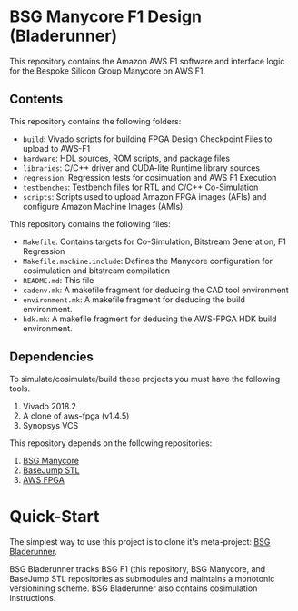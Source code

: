 # BSG Manycore F1 Design (Bladerunner)

This repository contains the Amazon AWS F1 software and interface
logic for the Bespoke Silicon Group Manycore on AWS F1. 

## Contents

This repository contains the following folders: 

- `build`: Vivado scripts for building FPGA Design Checkpoint Files to upload to AWS-F1
- `hardware`: HDL sources, ROM scripts, and package files
- `libraries`: C/C++ driver and CUDA-lite Runtime library sources
- `regression`: Regression tests for cosimuation and AWS F1 Execution
- `testbenches`: Testbench files for RTL and C/C++ Co-Simulation
- `scripts`: Scripts used to upload Amazon FPGA images (AFIs) and configure Amazon Machine Images (AMIs).

This repository contains the following files:

- `Makefile`: Contains targets for Co-Simulation, Bitstream Generation, F1 Regression
- `Makefile.machine.include`: Defines the Manycore configuration for cosimulation and bitstream compilation
- `README.md`: This file
- `cadenv.mk`: A makefile fragment for deducing the CAD tool environment
- `environment.mk`: A makefile fragment for deducing the build environment. 
- `hdk.mk`: A makefile fragment for deducing the AWS-FPGA HDK build environment.

## Dependencies

To simulate/cosimulate/build these projects you must have the following tools.

   1. Vivado 2018.2
   2. A clone of aws-fpga (v1.4.5) 
   3. Synopsys VCS

This repository depends on the following repositories: 

   1. [BSG Manycore](https://github.com/bespoke-silicon-group/bsg_manycore)
   2. [BaseJump STL](https://github.com/bespoke-silicon-group/basejump_stl)
   3. [AWS FPGA](https://github.com/aws/aws-fpga)

# Quick-Start

The simplest way to use this project is to clone it's meta-project: [BSG Bladerunner](https://github.com/bespoke-silicon-group/bsg_bladerunner/). 

BSG Bladerunner tracks BSG F1 (this repository, BSG Manycore, and
BaseJump STL repositories as submodules and maintains a monotonic
versionining scheme. BSG Bladerunner also contains cosimulation
instructions. 
